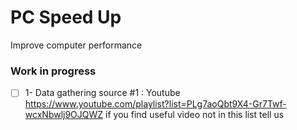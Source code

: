 # PC Speed Up
 Improve computer performance

### Work in progress

* [ ] 1- Data gathering
      source #1 : Youtube
      https://www.youtube.com/playlist?list=PLg7aoQbt9X4-Gr7Twf-wcxNbwlj9OJQWZ
      if you find useful video not in this list tell us
